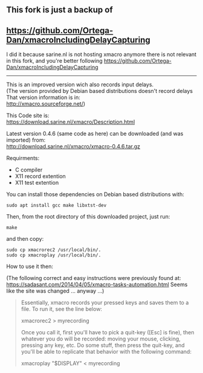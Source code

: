 ## This fork is just a backup of
## https://github.com/Ortega-Dan/xmacroIncludingDelayCapturing
I did it because sarine.nl is not hosting xmacro anymore
there is not relevant in this fork, and  you're better following https://github.com/Ortega-Dan/xmacroIncludingDelayCapturing

---

This is an improved version wich also records input delays.\
(The version provided by Debian based distributions doesn't record delays\
That version information is in:\
http://xmacro.sourceforge.net/)

This Code site is:\
https://download.sarine.nl/xmacro/Description.html

Latest version 0.4.6 (same code as here) can be downloaded (and was imported) from:\
http://download.sarine.nl/xmacro/xmacro-0.4.6.tar.gz

Requirments:
* C compiler
* X11 record extention
* X11 test extention

You can install those dependencies on Debian based distributions with:
```
sudo apt install gcc make libxtst-dev
```

Then, from the root directory of this downloaded project, just run:
```
make
```

and then copy:
```
sudo cp xmacrorec2 /usr/local/bin/.
sudo cp xmacroplay /usr/local/bin/.
```


How to use it then:

(The following correct and easy instructions were previously found at: https://sadasant.com/2014/04/05/xmacro-tasks-automation.html Seems like the site was changed ... anyway ...)

> Essentially, xmacro records your pressed keys and saves them to a file. To run it, see the line below:
>
> xmacrorec2 > myrecording
>
> Once you call it, first you'll have to pick a quit-key ([Esc] is fine), then whatever you do will be recorded: moving your mouse, clicking, pressing any key, etc. Do some stuff, then press the quit-key, and you'll be able to replicate that behavior with the following command:
>
> xmacroplay "$DISPLAY" < myrecording
